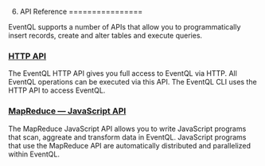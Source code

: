 6. API Reference
================

EventQL supports a number of APIs that allow you to programmatically insert 
records, create and alter tables and execute queries.

### [HTTP API](...)

The EventQL HTTP API gives you full access to EventQL via HTTP. All EventQL
operations can be executed via this API. The EventQL CLI uses the HTTP API to
access EventQL.


### [MapReduce &mdash; JavaScript API](...)

The MapReduce JavaScript API allows you to write JavaScript programs that scan,
aggreate and transform data in EventQL. JavaScript programs that use the MapReduce
API are automatically distributed and parallelized within EventQL.
